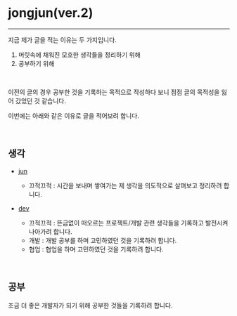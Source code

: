 # jongjun(ver.2)

---

지금 제가 글을 적는 이유는 두 가지입니다.

1. 머릿속에 채워진 모호한 생각들을 정리하기 위해
2. 공부하기 위해

<br/>

이전의 글의 경우 공부한 것을 기록하는 목적으로 작성하다 보니 점점 글의 목적성을 잃어 갔었던 것 같습니다.

이번에는 아래와 같은 이유로 글을 적어보려 합니다.

<br/>



## 생각

- [jun](https://belljun.tistory.com/)
  - 끄적끄적 : 시간을 보내며 쌓여가는 제 생각을 의도적으로 살펴보고 정리하려 합니다.

- [dev](https://belljundev.tistory.com/)
  - 끄적끄적 : 뜬금없이 떠오르는 프로젝트/개발 관련 생각들을 기록하고 발전시켜 나아가려 합니다.
  - 개발 : 개발 공부를 하며 고민하였던 것을 기록하려 합니다.
  - 협업 : 협업을 하며 고민하였던 것을 기록하려 합니다.


<br/>



## 공부

조금 더 좋은 개발자가 되기 위해 공부한 것들을 기록하려 합니다.
